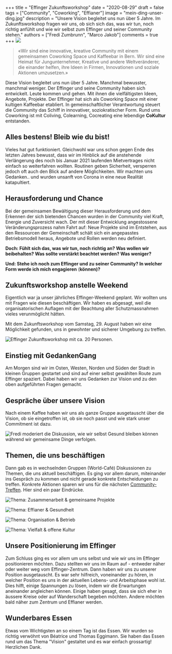 +++
title = "Effinger Zukunftsworkshop"
date = "2020-08-29"
draft = false
tags = ["Community", "Coworking", "Effianer"]
image = "mein-ding-unser-ding.jpg"
description = "Unsere Vision begleitet uns nun über 5 Jahre. Im Zukunftsworkshop fragen wir uns, ob sich sich das, was wir tun, noch richtig anfühlt und wie wir selbst zum Effinger und seiner Community stehen."
authors = ["Fredi Zumbrunn", "Marco Jakob"]
comments = true
+++
![](mein-ding-unser-ding.jpg)

> «Wir sind eine innovative, kreative Community mit einem gemeinsamen Coworking Space und Kaffeebar in Bern. Wir sind eine Heimat für Jungunternehmer, Kreative und andere Weltveränderer, die einander helfen, ihre Ideen in Firmen, Innovationen und soziale Aktionen umzusetzen.»

Diese Vision begleitet uns nun über 5 Jahre. Manchmal bewusster, manchmal weniger. Der Effinger und seine Community haben sich entwickelt. Leute kommen und gehen. Mit ihnen die vielfältigsten Ideen, Angebote, Projekte. Der Effinger hat sich als Coworking Space mit einer kultigen Kaffeebar etabliert. In gemeinschaftlicher Verantwortung steuert die Community das Schiff in innovativer, soziokratischer Form. Rund ums Coworking ist mit Coliving, Colearning, Cocreating eine lebendige **CoKultur** entstanden.

## Alles bestens! Bleib wie du bist!

Vieles hat gut funktioniert. Gleichwohl war uns schon gegen Ende des letzten Jahres bewusst, dass wir im Hinblick auf die anstehende Verlängerung des noch bis Januar 2021 laufenden Mietvertrages nicht einfach so weiterfahren wollten. Routinen geben Sicherheit, versperren jedoch oft auch den Blick auf andere Möglichkeiten. Wir machten uns Gedanken.. und wurden unsanft von Corona in eine neue Realität katapultiert.

## Herausforderung und Chance

Bei der gemeinsamen Bewältigung dieser Herausforderung und dem Erkennen der sich bietenden Chancen wurden in der Community viel Kraft, Energie und Zuversicht wach. Der mit dieser Entwicklung angestossene Veränderungsprozess nahm Fahrt auf: Neue Projekte sind im Entstehen, aus den Ressourcen der Gemeinschaft schält sich ein angepasstes Betriebsmodell heraus, Angebote und Rollen werden neu definiert.

**Doch: Fühlt sich das, was wir tun, noch richtig an? Was wollen wir beibehalten? Was sollte verstärkt beachtet werden? Was weniger?**

**Und: Stehe ich noch zum Effinger und zu seiner Community? In welcher Form werde ich mich engagieren** (**können)?**

## Zukunftsworkshop anstelle Weekend

Eigentlich war ja unser jährliches Effinger-Weekend geplant. Wir wollten uns mit Fragen wie diesen beschäftigen. Wir haben es abgesagt, weil die organisatorischen Auflagen mit der Beachtung aller Schutzmassnahmen vieles verunmöglicht hätten.

Mit dem Zukunftsworkshop vom Samstag, 29. August haben wir eine Möglichkeit gefunden, uns in gewohnter und sicherer Umgebung zu treffen.

![Effinger Zukunftsworkshop mit ca. 20 Personen.](zukunftsworkshop.jpg)

## Einstieg mit GedankenGang

Am Morgen sind wir im Osten, Westen, Norden und Süden der Stadt in kleinen Gruppen gestartet und sind auf einer selbst gewählten Route zum Effinger spaziert. Dabei haben wir uns Gedanken zur Vision und zu den oben aufgeführten Fragen gemacht.

## Gespräche über unsere Vision

Nach einem Kaffee haben wir uns als ganze Gruppe ausgetauscht über die Vision, ob sie eingetroffen ist, ob sie noch passt und wie stark unser Commitment ist dazu.

![Fredi moderiert die Diskussion, wie wir selbst Gesund bleiben können während wir gemeinsame Dinge verfolgen.](geben-empfangen.jpg)

## Themen, die uns beschäftigen

Dann gab es in wechselnden Gruppen (World-Café) Diskussionen zu Themen, die uns aktuell beschäftigen. Es ging vor allem darum, miteinander ins Gespräch zu kommen und nicht gerade konkrete Entscheidungen zu treffen. Konkrete Aktionen sparen wir uns für die nächsten [Community-Treffen](/events/). Hier sind ein paar Eindrücke.

![Thema: Zusammenarbeit & gemeinsame Projekte](world-cafe-1.jpg)

![Thema: Effianer & Gesundheit](world-cafe-2.jpg)

![Thema: Organisation & Betrieb](world-cafe-3.jpg)

![Thema: Vielfalt & offene Kultur](world-cafe-4.jpg)

## Unsere Positionierung im Effinger

Zum Schluss ging es vor allem um uns selbst und wie wir uns im Effinger positionieren möchten. Dazu stellten wir uns im Raum auf - entweder näher oder weiter weg vom Effinger-Zentrum. Dann haben wir uns zu unserer Position ausgetauscht. Es war sehr hilfreich, voneinander zu hören, in welcher Position es uns in der aktuellen Lebens- und Arbeitsphase wohl ist. Dies hilft, einige Spannungen zu lösen, indem wir die Erwartungen aneinander angleichen können. Einige haben gesagt, dass sie sich eher in äussere Kreise oder auf Wanderschaft begeben möchten. Andere möchten bald näher zum Zentrum und Effianer werden.

## Wunderbares Essen

Etwas vom Wichtigsten an so einem Tag ist das Essen. Wir wurden so richtig verwöhnt von Béatrice und Thomas Eggimann. Sie haben das Essen rund um das Thema "Vision" gestaltet und es war einfach grossartig! Herzlichen Dank.